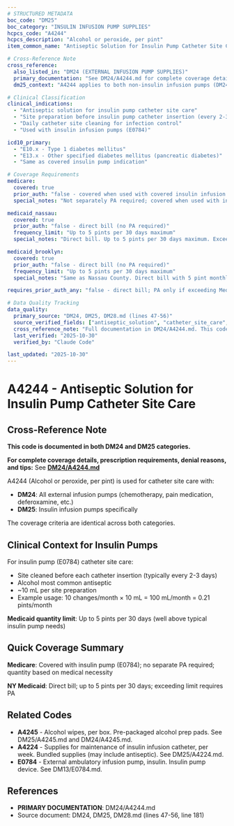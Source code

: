 ```yaml
---
# STRUCTURED METADATA
boc_code: "DM25"
boc_category: "INSULIN INFUSION PUMP SUPPLIES"
hcpcs_code: "A4244"
hcpcs_description: "Alcohol or peroxide, per pint"
item_common_name: "Antiseptic Solution for Insulin Pump Catheter Site Care"

# Cross-Reference Note
cross_reference:
  also_listed_in: "DM24 (EXTERNAL INFUSION PUMP SUPPLIES)"
  primary_documentation: "See DM24/A4244.md for complete coverage details"
  dm25_context: "A4244 applies to both non-insulin infusion pumps (DM24) AND insulin infusion pumps (DM25). Full documentation maintained in DM24."

# Clinical Classification
clinical_indications:
  - "Antiseptic solution for insulin pump catheter site care"
  - "Site preparation before insulin pump catheter insertion (every 2-3 days)"
  - "Daily catheter site cleaning for infection control"
  - "Used with insulin infusion pumps (E0784)"

icd10_primary:
  - "E10.x - Type 1 diabetes mellitus"
  - "E13.x - Other specified diabetes mellitus (pancreatic diabetes)"
  - "Same as covered insulin pump indication"

# Coverage Requirements
medicare:
  covered: true
  prior_auth: "false - covered when used with covered insulin infusion pump"
  special_notes: "Not separately PA required; covered when used with insulin pump (E0784). No specific frequency limits; based on medical necessity per catheter care protocol."

medicaid_nassau:
  covered: true
  prior_auth: "false - direct bill (no PA required)"
  frequency_limit: "Up to 5 pints per 30 days maximum"
  special_notes: "Direct bill. Up to 5 pints per 30 days maximum. Exceeding quantity limit requires prior approval."

medicaid_brooklyn:
  covered: true
  prior_auth: "false - direct bill (no PA required)"
  frequency_limit: "Up to 5 pints per 30 days maximum"
  special_notes: "Same as Nassau County. Direct bill with 5 pint monthly limit."

requires_prior_auth_any: "false - direct bill; PA only if exceeding Medicaid quantity limit"

# Data Quality Tracking
data_quality:
  primary_source: "DM24, DM25, DM28.md (lines 47-56)"
  source_verified_fields: ["antiseptic_solution", "catheter_site_care", "insulin_infusion_pumps", "not_separately_pa_medicare", "medicaid_direct_bill", "medicaid_quantity_5pints_30days"]
  cross_reference_note: "Full documentation in DM24/A4244.md. This code shared between DM24 (all infusion pumps) and DM25 (insulin pumps specifically)."
  last_verified: "2025-10-30"
  verified_by: "Claude Code"

last_updated: "2025-10-30"
---
```


# A4244 - Antiseptic Solution for Insulin Pump Catheter Site Care

## Cross-Reference Note

**This code is documented in both DM24 and DM25 categories.**

**For complete coverage details, prescription requirements, denial reasons, and tips:** See **[DM24/A4244.md](../DM24/A4244.md)**

A4244 (Alcohol or peroxide, per pint) is used for catheter site care with:
- **DM24**: All external infusion pumps (chemotherapy, pain medication, deferoxamine, etc.)
- **DM25**: Insulin infusion pumps specifically

The coverage criteria are identical across both categories.

## Clinical Context for Insulin Pumps

For insulin pump (E0784) catheter site care:
- Site cleaned before each catheter insertion (typically every 2-3 days)
- Alcohol most common antiseptic
- ~10 mL per site preparation
- Example usage: 10 changes/month × 10 mL = 100 mL/month = 0.21 pints/month

**Medicaid quantity limit**: Up to 5 pints per 30 days (well above typical insulin pump needs)

## Quick Coverage Summary

**Medicare**: Covered with insulin pump (E0784); no separate PA required; quantity based on medical necessity

**NY Medicaid**: Direct bill; up to 5 pints per 30 days; exceeding limit requires PA

## Related Codes

- **A4245** - Alcohol wipes, per box. Pre-packaged alcohol prep pads. See DM25/A4245.md and DM24/A4245.md.
- **A4224** - Supplies for maintenance of insulin infusion catheter, per week. Bundled supplies (may include antiseptic). See DM25/A4224.md.
- **E0784** - External ambulatory infusion pump, insulin. Insulin pump device. See DM13/E0784.md.

## References

- **PRIMARY DOCUMENTATION**: DM24/A4244.md
- Source document: DM24, DM25, DM28.md (lines 47-56, line 181)

